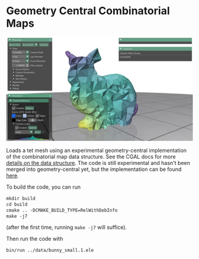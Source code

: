 # Geometry Central Combinatorial Maps

![Screenshot of a slice of a tet meshed bunny, plotting a scalar function via polyscope](images/screenshot.jpg)

Loads a tet mesh using an experimental geometry-central implementation of the combinatorial map data structure. See the CGAL docs for more [details on the data structure](https://doc.cgal.org/latest/Combinatorial_map/index.html). The code is still experimental and hasn't been merged into geometry-central yet, but the implementation can be found [here](https://github.com/MarkGillespie/geometry-central/tree/CombinatorialMaps/include/geometrycentral/combinatorial-maps).

To build the code, you can run
```
mkdir build
cd build
cmake .. -DCMAKE_BUILD_TYPE=RelWithDebInfo
make -j7
```
(after the first time, running `make -j7` will suffice).

Then run the code with
```
bin/run ../data/bunny_small.1.ele
```
